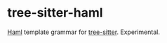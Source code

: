 # tree-sitter-haml

[Haml](https://haml.info/) template grammar for [tree-sitter](https://tree-sitter.github.io/).
Experimental.
